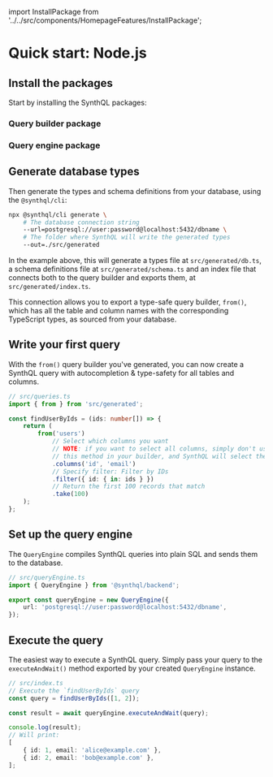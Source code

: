 import InstallPackage from '../../src/components/HomepageFeatures/InstallPackage';

# Quick start: Node.js

## Install the packages

Start by installing the SynthQL packages:

### Query builder package

<InstallPackage packageName="@synthql/queries" />

### Query engine package

<InstallPackage packageName="@synthql/backend" />

## Generate database types

Then generate the types and schema definitions from your database, using the `@synthql/cli`:

```bash
npx @synthql/cli generate \
    # The database connection string
    --url=postgresql://user:password@localhost:5432/dbname \
    # The folder where SynthQL will write the generated types
    --out=./src/generated
```

In the example above, this will generate a types file at `src/generated/db.ts`, a schema definitions file at `src/generated/schema.ts` and an index file that connects both to the query builder and exports them, at `src/generated/index.ts`.

This connection allows you to export a type-safe query builder, `from()`, which has all the table and column names with the corresponding TypeScript types, as sourced from your database.

## Write your first query

With the `from()` query builder you've generated, you can now create a SynthQL query with autocompletion & type-safety for all tables and columns.

```ts
// src/queries.ts
import { from } from 'src/generated';

const findUserByIds = (ids: number[]) => {
    return (
        from('users')
            // Select which columns you want
            // NOTE: if you want to select all columns, simply don't use
            // this method in your builder, and SynthQL will select them internally
            .columns('id', 'email')
            // Specify filter: Filter by IDs
            .filter({ id: { in: ids } })
            // Return the first 100 records that match
            .take(100)
    );
};
```

## Set up the query engine

The `QueryEngine` compiles SynthQL queries into plain SQL and sends them to the database.

```ts
// src/queryEngine.ts
import { QueryEngine } from '@synthql/backend';

export const queryEngine = new QueryEngine({
    url: 'postgresql://user:password@localhost:5432/dbname',
});
```

## Execute the query

The easiest way to execute a SynthQL query. Simply pass your query to the `executeAndWait()` method exported by your created `QueryEngine` instance.

```ts
// src/index.ts
// Execute the `findUserByIds` query
const query = findUserByIds([1, 2]);

const result = await queryEngine.executeAndWait(query);

console.log(result);
// Will print:
[
    { id: 1, email: 'alice@example.com' },
    { id: 2, email: 'bob@example.com' },
];
```
